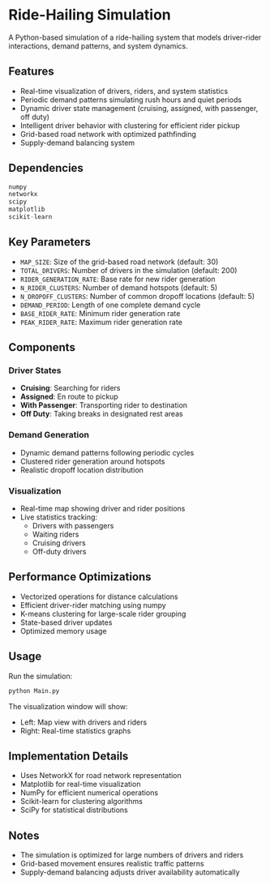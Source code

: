 # Ride-Hailing Simulation

A Python-based simulation of a ride-hailing system that models driver-rider interactions, demand patterns, and system dynamics.

## Features

- Real-time visualization of drivers, riders, and system statistics
- Periodic demand patterns simulating rush hours and quiet periods
- Dynamic driver state management (cruising, assigned, with passenger, off duty)
- Intelligent driver behavior with clustering for efficient rider pickup
- Grid-based road network with optimized pathfinding
- Supply-demand balancing system

## Dependencies

```python
numpy
networkx
scipy
matplotlib
scikit-learn
```

## Key Parameters

- `MAP_SIZE`: Size of the grid-based road network (default: 30)
- `TOTAL_DRIVERS`: Number of drivers in the simulation (default: 200)
- `RIDER_GENERATION_RATE`: Base rate for new rider generation
- `N_RIDER_CLUSTERS`: Number of demand hotspots (default: 5)
- `N_DROPOFF_CLUSTERS`: Number of common dropoff locations (default: 5)
- `DEMAND_PERIOD`: Length of one complete demand cycle
- `BASE_RIDER_RATE`: Minimum rider generation rate
- `PEAK_RIDER_RATE`: Maximum rider generation rate

## Components

### Driver States
- **Cruising**: Searching for riders
- **Assigned**: En route to pickup
- **With Passenger**: Transporting rider to destination
- **Off Duty**: Taking breaks in designated rest areas

### Demand Generation
- Dynamic demand patterns following periodic cycles
- Clustered rider generation around hotspots
- Realistic dropoff location distribution

### Visualization
- Real-time map showing driver and rider positions
- Live statistics tracking:
  - Drivers with passengers
  - Waiting riders
  - Cruising drivers
  - Off-duty drivers

## Performance Optimizations

- Vectorized operations for distance calculations
- Efficient driver-rider matching using numpy
- K-means clustering for large-scale rider grouping
- State-based driver updates
- Optimized memory usage

## Usage

Run the simulation:

```python
python Main.py
```

The visualization window will show:
- Left: Map view with drivers and riders
- Right: Real-time statistics graphs

## Implementation Details

- Uses NetworkX for road network representation
- Matplotlib for real-time visualization
- NumPy for efficient numerical operations
- Scikit-learn for clustering algorithms
- SciPy for statistical distributions

## Notes

- The simulation is optimized for large numbers of drivers and riders
- Grid-based movement ensures realistic traffic patterns
- Supply-demand balancing adjusts driver availability automatically
```

